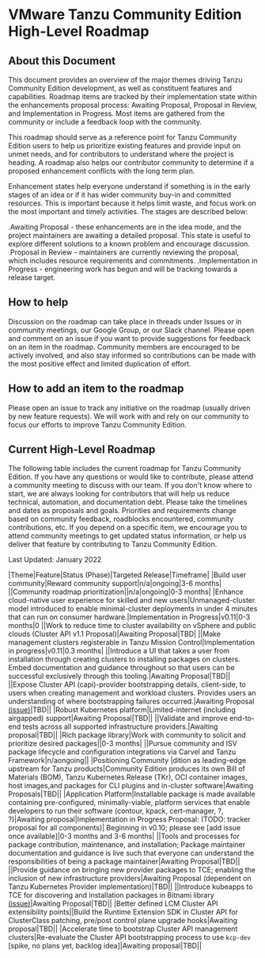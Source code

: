 # VMware Tanzu Community Edition High-Level Roadmap

## About this Document

This document provides an overview of the major themes driving Tanzu Community Edition development, as well as constituent features and capabilities. Roadmap items are tracked by their implementation state within the enhancements proposal process: Awaiting Proposal, Proposal in Review, and Implementation in Progress. Most items are gathered from the community or include a feedback loop with the community.

This roadmap should serve as a reference point for Tanzu Community Edition users to help us prioritize existing features and provide input on unmet needs, and for contributors to understand where the project is heading. A roadmap also helps our contributor community to determine if a proposed enhancement conflicts with the long term plan.

Enhancement states help everyone understand if something is in the early stages of an idea or if it has wider community buy-in and committed resources. This is important because it helps limit waste, and focus work on the most important and timely activities. The stages are described below:

.Awaiting Proposal - these enhancements are in the idea mode, and the project maintainers are awaiting a detailed proposal. This state is useful to explore different solutions to a known problem and encourage discussion.
.Proposal in Review - maintainers are currently reviewing the proposal, which includes resource requirements and commitments.
.Implementation in Progress - engineering work has begun and will be tracking towards a release target.

## How to help

Discussion on the roadmap can take place in threads under Issues or in community meetings, our Google Group, or our Slack channel. Please open and comment on an issue if you want to provide suggestions for feedback on  an item in the roadmap.  Community members are encouraged to be actively involved, and also stay informed so contributions can be made with the most positive effect and limited duplication of effort.

## How to add an item to the roadmap

Please open an issue to track any initiative on the roadmap (usually driven by new feature requests). We will work with and rely on our community to focus our efforts to improve Tanzu Community Edition.

## Current High-Level Roadmap

The following table includes the current roadmap for Tanzu Community Edition. If you have any questions or would like to contribute, please attend a community meeting to discuss with our team. If you don't know where to start, we are always looking for contributors that will help us reduce technical, automation, and documentation debt. Please take the timelines and dates as proposals and goals. Priorities and requirements change based on community feedback, roadblocks encountered, community contributions, etc. If you depend on a specific item, we encourage you to attend community meetings to get updated status information, or help us deliver that feature by contributing to Tanzu Community Edition.

Last Updated:  January 2022

|Theme|Feature|Status (Phase)|Targeted Release|Timeframe|
|Build user community|Reward community support|n/a|ongoing|3-6 months|
||Community roadmap prioritization||n/a|ongoing|0-3 months|
|Enhance cloud-native user experience for skilled and new users|Unmanaged-cluster model introduced to enable minimal-cluster deployments in under 4 minutes that can run on consumer hardware.|Implementation in Progress|v0.11|0-3 months|0
||Work to reduce time to cluster availability on vSphere and public clouds (Cluster API v1.1
Proposal)|Awaiting Proposal|TBD|
||Make management clusters registerable in Tanzu Mission Control|Implementation in progress|v0.11|0.3 months|
||Introduce a UI that takes a user from installation through creating clusters to installing packages on clusters. Embed documentation and guidance throughout so that users can be successful exclusively through this tooling.|Awaiting Proposal|TBD||
||Expose Cluster API (capi)-provider bootstrapping details, client-side, to users when creating management and workload clusters. Provides users an understanding of where bootstrapping failures occurred.|Awaiting Proposal [(issue)](https://github.com/vmware-tanzu/community-edition/issues/2730)|TBD||
|Robust Kubernetes platform|Limited-internet (including airgapped) support|Awaiting Proposal|TBD||
||Validate and improve end-to-end tests across all supported infrastructure providers.|Awaiting proposal|TBD||
|Rich package library|Work with community to solicit and prioritize desired packages||0-3 months|
||Pursue community and ISV package lifecycle and configuration integrations via Carvel and Tanzu Framework|n/aongoing||
|Positioning Community |dition as leading-edge upstream for Tanzu products|Community Edition produces its own Bill of Materials (BOM), Tanzu Kubernetes Release (TKr), OCI container images, host images,and packages for CLI plugins and in-cluster software|Awaiting Proposals|TBD||
|Application Platform|Installable package is made available containing pre-configured, minimally-viable, platform services that enable developers to run their software (contour, kpack, cert-manager, ?, ?)|Awaiting proposal|Implementation in Progress Proposal: (TODO: tracker proposal for all components)| Beginning in v0.10; please see [add issue once available]|0-3 months and 3-6 months|
||Tools and processes for package contribution, maintenance, and installation; Package maintainer documentation and guidance is live such that everyone can understand the responsibilities of being a package maintainer|Awaiting Proposal|TBD||
||Provide guidance on bringing new provider packages to TCE; enabling the inclusion of new infrastructure providers|Awaiting Proposal (dependent on Tanzu Kubernetes Provider implementation)|TBD||
||Introduce kubeapps to TCE for discovering and installation packages in Bitnami library [(issue)](https://github.com/vmware-tanzu/community-edition/issues/2418)|Awaiting Proposal|TBD||
|Better defined LCM Cluster API extensibility points||Build the Runtime Extension SDK in Cluster API for ClusterClass patching, pre/post control plane upgrade hooks|Awaiting proposal|TBD||
|Accelerate time to bootstrap Cluster API management clusters|Re-evaluate the Cluster API bootstrapping process to use `kcp-dev` [spike, no plans yet, backlog idea]|Awaiting proposal|TBD||
